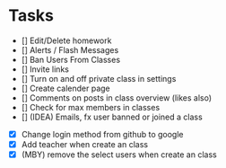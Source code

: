 # Tasks

-   [] Edit/Delete homework
-   [] Alerts / Flash Messages
-   [] Ban Users From Classes
-   [] Invite links
-   [] Turn on and off private class in settings
-   [] Create calender page
-   [] Comments on posts in class overview (likes also)
-   [] Check for max members in classes
-   [] (IDEA) Emails, fx user banned or joined a class
-   [x] Change login method from github to google
-   [x] Add teacher when create an class
-   [x] (MBY) remove the select users when create an class

